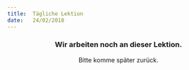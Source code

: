 ```yaml
---
title:  Tägliche Lektion
date:   24/02/2018
---
```


### <center>Wir arbeiten noch an dieser Lektion.</center>
<center>Bitte komme später zurück.</center>